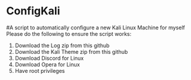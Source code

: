 # ConfigKali
#A script to automatically configure a new Kali Linux Machine for myself
Please do the following to ensure the script works:
1. Download the Log zip from this github
2. Download the Kali Theme zip from this github
3. Download Discord for Linux
4. Download Opera for Linux
5. Have root privileges

